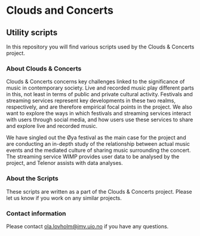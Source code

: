# Clouds and Concerts
## Utility scripts

In this repository you will find various scripts used by the Clouds & Concerts project. 

### About Clouds & Concerts

Clouds & Concerts concerns key challenges linked to the significance of music in contemporary society. Live and recorded music play different parts in this, not least in terms of public and private cultural activity. Festivals and streaming services represent key developments in these two realms, respectively, and are therefore empirical focal points in the project. We also want to explore the ways in which festivals and streaming services interact with users through social media, and how users use these services to share and explore live and recorded music.

We have singled out the Øya festival  as the main case for the project and are conducting an in-depth study of the relationship between actual music events and the mediated culture of sharing music surrounding the concert. The streaming service WIMP provides user data to be analysed by the project, and Telenor assists with data analyses.


### About the Scripts

These scripts are written as a part of the Clouds & Concerts project. Please let us know if you work on any similar projects.


### Contact information
Please contact ola.lovholm@imv.uio.no if you have any questions.